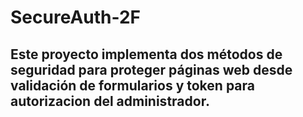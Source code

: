 #   SecureAuth-2F
## Este proyecto implementa dos métodos de seguridad para proteger páginas web desde validación de formularios y token para autorizacion del administrador.